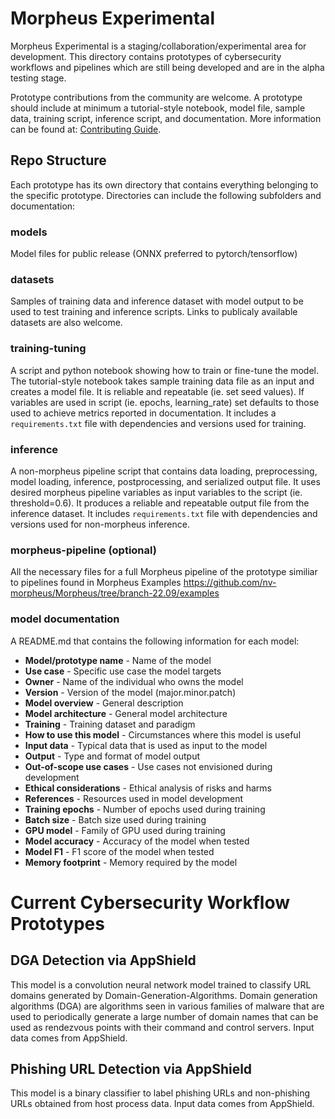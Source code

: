 # Morpheus Experimental

Morpheus Experimental is a staging/collaboration/experimental area for development. This directory contains prototypes of cybersecurity workflows and pipelines which are still being developed and are in the alpha testing stage.

Prototype contributions from the community are welcome. A prototype should include at minimum a tutorial-style notebook, model file, sample data, training script, inference script, and documentation. More information can be found at: [Contributing Guide](CONTRIBUTING.md).

## Repo Structure
Each prototype has its own directory that contains everything belonging to the specific prototype. Directories can include the following subfolders and documentation:

### models

Model files for public release (ONNX preferred to pytorch/tensorflow)

### datasets

Samples of training data and inference dataset with model output to be used to test training and inference scripts. Links to publicaly available datasets are also welcome.

### training-tuning

A script and python notebook showing how to train or fine-tune the model. The tutorial-style notebook takes sample training data file as an input and creates a model file. It is reliable and repeatable (ie. set seed values). If variables are used in script (ie. epochs, learning_rate) set defaults to those used to achieve metrics reported in documentation. It includes a `requirements.txt` file with dependencies and versions used for training. 

### inference

A non-morpheus pipeline script that contains data loading, preprocessing, model loading, inference, postprocessing, and serialized output file. It uses desired morpheus pipeline variables as input variables to the script (ie. threshold=0.6). It produces a reliable and repeatable output file from the inference dataset. It includes `requirements.txt` file with dependencies and versions used for non-morpheus inference.

### morpheus-pipeline (optional)
All the necessary files for a full Morpheus pipeline of the prototype similiar to pipelines found in Morpheus Examples https://github.com/nv-morpheus/Morpheus/tree/branch-22.09/examples

### model documentation

A README.md that contains the following information for each model:

 - **Model/prototype name** - Name of the model
 - **Use case** - Specific use case the model targets
 - **Owner** - Name of the individual who owns the model
 - **Version** - Version of the model (major.minor.patch)
 - **Model overview** - General description
 - **Model architecture** - General model architecture
 - **Training** - Training dataset and paradigm
 - **How to use this model** - Circumstances where this model is useful
 - **Input data** - Typical data that is used as input to the model
 - **Output** - Type and format of model output
 - **Out-of-scope use cases** - Use cases not envisioned during development
 - **Ethical considerations** - Ethical analysis of risks and harms
 - **References** - Resources used in model development
 - **Training epochs** - Number of epochs used during training
 - **Batch size** - Batch size used during training
 - **GPU model** - Family of GPU used during training
 - **Model accuracy** - Accuracy of the model when tested
 - **Model F1** - F1 score of the model when tested
 - **Memory footprint** - Memory required by the model



# Current Cybersecurity Workflow Prototypes

## DGA Detection via AppShield
This model is a convolution neural network model trained to classify URL domains generated by Domain-Generation-Algorithms. Domain generation algorithms (DGA) are algorithms seen in various families of malware that are used to periodically generate a large number of domain names that can be used as rendezvous points with their command and control servers. Input data comes from AppShield.

## Phishing URL Detection via AppShield
This model is a binary classifier to label phishing URLs and non-phishing URLs obtained from host process data. Input data comes from AppShield.





